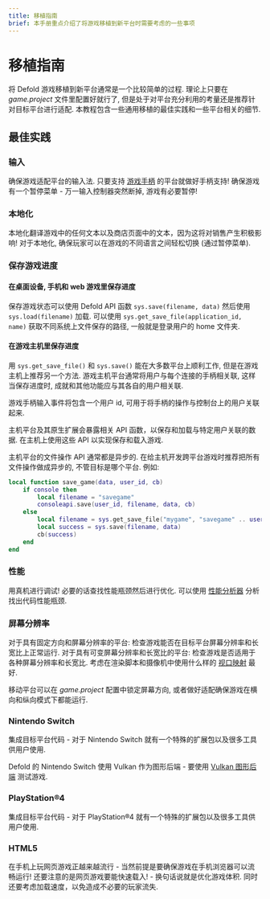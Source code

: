 ```yaml
---
title: 移植指南
brief: 本手册重点介绍了将游戏移植到新平台时需要考虑的一些事项
---
```


# 移植指南

将 Defold 游戏移植到新平台通常是一个比较简单的过程. 理论上只要在 *game.project* 文件里配置好就行了, 但是处于对平台充分利用的考量还是推荐针对目标平台进行适配. 本教程包含一些通用移植的最佳实践和一些平台相关的细节.


## 最佳实践

### 输入
确保游戏适配平台的输入法. 只要支持 [游戏手柄](/manuals/input-gamepads) 的平台就做好手柄支持! 确保游戏有一个暂停菜单 - 万一输入控制器突然断掉, 游戏有必要暂停!


### 本地化
本地化翻译游戏中的任何文本以及商店页面中的文本，因为这将对销售产生积极影响! 对于本地化, 确保玩家可以在游戏的不同语言之间轻松切换 (通过暂停菜单).


### 保存游戏进度

#### 在桌面设备, 手机和 web 游戏里保存进度
保存游戏状态可以使用 Defold API 函数 `sys.save(filename, data)` 然后使用 `sys.load(filename)` 加载. 可以使用 `sys.get_save_file(application_id, name)` 获取不同系统上文件保存的路径, 一般就是登录用户的 home 文件夹.

#### 在游戏主机里保存进度
用 `sys.get_save_file()` 和 `sys.save()` 能在大多数平台上顺利工作, 但是在游戏主机上推荐另一个方法. 游戏主机平台通常将用户与每个连接的手柄相关联, 这样当保存进度时, 成就和其他功能应与其各自的用户相关联.

游戏手柄输入事件将包含一个用户 id, 可用于将手柄的操作与控制台上的用户关联起来.

主机平台及其原生扩展会暴露相关 API 函数，以保存和加载与特定用户关联的数据. 在主机上使用这些 API 以实现保存和载入游戏.

主机平台的文件操作 API 通常都是异步的. 在给主机开发跨平台游戏时推荐把所有文件操作做成异步的, 不管目标是哪个平台. 例如:

```lua
local function save_game(data, user_id, cb)
	if console then
		local filename = "savegame"
		consoleapi.save(user_id, filename, data, cb)
	else
		local filename = sys.get_save_file("mygame", "savegame" .. user_id)
		local success = sys.save(filename, data)
		cb(success)
	end
end
```


### 性能
用真机进行调试! 必要的话查找性能瓶颈然后进行优化. 可以使用 [性能分析器](/manuals/profiling) 分析找出代码性能瓶颈.


### 屏幕分辨率
对于具有固定方向和屏幕分辨率的平台: 检查游戏能否在目标平台屏幕分辨率和长宽比上正常运行. 对于具有可变屏幕分辨率和长宽比的平台: 检查游戏是否适用于各种屏幕分辨率和长宽比. 考虑在渲染脚本和摄像机中使用什么样的 [视口映射](/manuals/render/#default-view-projection) 最好.

移动平台可以在 *game.project* 配置中锁定屏幕方向, 或者做好适配确保游戏在横向和纵向模式下都能运行.


### Nintendo Switch
集成目标平台代码 - 对于 Nintendo Switch 就有一个特殊的扩展包以及很多工具供用户使用.

Defold 的 Nintendo Switch 使用 Vulkan 作为图形后端 - 要使用 [Vulkan 图形后端](https://github.com/defold/extension-vulkan) 测试游戏.


### PlayStation®4
集成目标平台代码 - 对于 PlayStation®4 就有一个特殊的扩展包以及很多工具供用户使用.


### HTML5
在手机上玩网页游戏正越来越流行 - 当然前提是要确保游戏在手机浏览器可以流畅运行! 还要注意的是网页游戏要能快速载入! - 换句话说就是优化游戏体积. 同时还要考虑加载速度，以免造成不必要的玩家流失.


